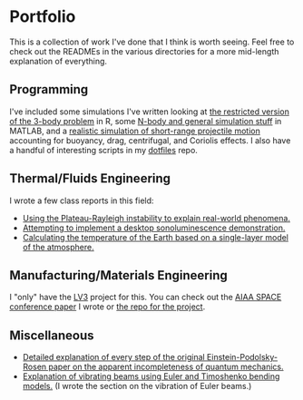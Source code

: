 # Portfolio
This is a collection of work I've done that I think is worth seeing.
Feel free to check out the READMEs in the various directories for a more mid-length explanation of everything.

## Programming
I've included some simulations I've written looking at [the restricted version of the 3-body problem](3-body/) in R, some [N-body and general simulation stuff](MATLAB_orbits/) in MATLAB, and a [realistic simulation of short-range projectile motion](projectile/) accounting for buoyancy, drag, centrifugal, and Coriolis effects. 
I also have a handful of interesting scripts in my [dotfiles](github.com/Joedang/dotfiles) repo.

## Thermal/Fluids Engineering
I wrote a few class reports in this field:
* [Using the Plateau-Rayleigh instability to explain real-world phenomena.](ClassReports/LavaPRinstability_V1-3.pdf)
* [Attempting to implement a desktop sonoluminescence demonstration.](ClassReports/SL_report_Shields_V1-2.pdf)
* [Calculating the temperature of the Earth based on a single-layer model of the atmosphere.](Shields_ME442_TakeHome2.pdf)

## Manufacturing/Materials Engineering
I "only" have the [LV3](LV3/) project for this. You can check out the [AIAA SPACE conference paper](LV3/LV3_AIAA.pdf) I wrote or [the repo for the project](github.com/psas/lv3.0-airframe).

## Miscellaneous
* [Detailed explanation of every step of the original Einstein-Podolsky-Rosen paper on the apparent incompleteness of quantum mechanics.](Shields_EPR_project_V1-1.pdf)
* [Explanation of vibrating beams using Euler and Timoshenko bending models.](ClassReports/viscoFinalReport_Shields_Chen_Schmidt.pdf) (I wrote the section on the vibration of Euler beams.)

